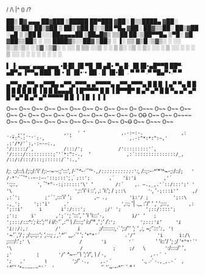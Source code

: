 
\/ /\ |^ () /?


 ██▒   █▓ ▄▄▄       ██▓███   ▒█████   ██▀███
▓██░   █▒▒████▄    ▓██░  ██▒▒██▒  ██▒▓██ ▒ ██▒
 ▓██  █▒░▒██  ▀█▄  ▓██░ ██▓▒▒██░  ██▒▓██ ░▄█ ▒
  ▒██ █░░░██▄▄▄▄██ ▒██▄█▓▒ ▒▒██   ██░▒██▀▀█▄
   ▒▀█░   ▓█   ▓██▒▒██▒ ░  ░░ ████▓▒░░██▓ ▒██▒
   ░ ▐░   ▒▒   ▓▒█░▒▓▒░ ░  ░░ ▒░▒░▒░ ░ ▒▓ ░▒▓░
   ░ ░░    ▒   ▒▒ ░░▒ ░       ░ ▒ ▒░   ░▒ ░ ▒░
     ░░    ░   ▒   ░░       ░ ░ ░ ▒    ░░   ░
      ░        ░  ░             ░ ░     ░
     ░


 ▌ ▐· ▄▄▄·  ▄▄▄·      ▄▄▄
▪█·█▌▐█ ▀█ ▐█ ▄█▪     ▀▄ █·
▐█▐█•▄█▀▀█  ██▀· ▄█▀▄ ▐▀▀▄
 ███ ▐█ ▪▐▌▐█▪·•▐█▌.▐▌▐█•█▌
. ▀   ▀  ▀ .▀    ▀█▄▀▪.▀  ▀


 ▄▀▀▄ ▄▀▀▄  ▄▀▀█▄   ▄▀▀▄▀▀▀▄  ▄▀▀▀▀▄   ▄▀▀▄▀▀▀▄
█   █    █ ▐ ▄▀ ▀▄ █   █   █ █      █ █   █   █
▐  █    █    █▄▄▄█ ▐  █▀▀▀▀  █      █ ▐  █▀▀█▀
   █   ▄▀   ▄▀   █    █      ▀▄    ▄▀  ▄▀    █
    ▀▄▀    █   ▄▀   ▄▀         ▀▀▀▀   █     █
           ▐   ▐   █                  ▐     ▐
                   ▐


O~~         O~~
 O~~       O~~
  O~~     O~~     O~~    O~ O~~     O~~    O~ O~~~
   O~~   O~~    O~~  O~~ O~  O~~  O~~  O~~  O~~
    O~~ O~~    O~~   O~~ O~   O~~O~~    O~~ O~~
     O~~~~     O~~   O~~ O~~ O~~  O~~  O~~  O~~
      O~~        O~~ O~~~O~~        O~~    O~~~
                         O~~


      _ ,.,              ,.,  ' ‘             ,.-:~:-.              ,:´'*:^-:´¯'`:·,         ‘                     ,.-:^*:*:^:~,'           .:'/*/'`:,·:~·–:.,
    '/:::::/`,           /:::/';             /':::::::::'`,           '/::::/::::::::::;¯'`*:^:-.,  ‘             ,:´:::::::::::::::/_‚        /::/:/:::/:::;::::::/`':.,'
   /;: :;/:::\         /;:;/:'i‘           /;:-·~·-:;':::',         /·´'*^-·´¯'`^·,/::::::::::::'`:,            /::;:-·^*'*'^~-;:/::/`;   ' /·*'`·´¯'`^·-~·:–-'::;:::'`;
  ,´     `;::';       ,´   'i:'i          ,'´          '`:;::`,       '`,             ¯'`*^·-:;::::::'\' ‘        /:´    ,. –.,_,.'´::/:::';' ' '\                       '`;::'i‘
  i        \::',      ,:    'i:';        /                `;::\        '`·,                     '`·;:::i'‘     ,/    ,:´';         ;'´¯`,:::'i'    '`;        ,– .,        'i:'/
  ;         ';::\ .,_';     ';:'i'     ,'                   '`,::;         '|       .,_             \:'/'   ' ,'     ';:::`,       ,:     ';::i‘      i       i':/:::';       ;/'
  ';         ';::/::::';     ;':;     i'       ,';´'`;         '\:::', ‘     'i       'i:::'`·,          i/' ‘   ;      ';:::/:`::^*:´;      i::';'‘     i       i/:·'´       ,:''
   \          \/::::;'      i:/'°  ,'        ;' /´:`';         ';:::'i‘     'i       'i::/:,:          /'      i       `;/::::::::,·´      ';:/'‘      '; '    ,:,     ~;'´:::'`:,
    '\          '`~'´     ,'/      ;        ;/:;::;:';         ',:::;      ;      ,'.^*'´     _,.·´‘       ';         '` *^*'´         .'/‘        'i      i:/\       `;::::/:'`;'
      \                  /       'i        '´        `'         'i::'/      ';     ;/ '`*^*'´¯               '\                         /           ;     ;/   \       '`:/::::/'
       '`,             ;'         ¦       '/`' *^~-·'´\         ';'/'‚       \    /                            `·,                ,-·´ '            ';   ,'       \         '`;/'
          `·.,    ,.·´           '`., .·´              `·.,_,.·´  ‚        '`^'´‘                               '`*~·––·~^'´  '                 `'*´          '`~·-·^'´
               ¯         °                                                                                         '